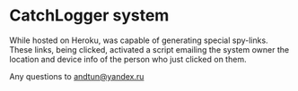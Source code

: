 # CatchLogger system

While hosted on Heroku, was capable of generating special spy-links. These links, being clicked, activated a script emailing the system owner the location and device info of the person who just clicked on them.

Any questions to andtun@yandex.ru
